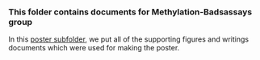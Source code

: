 ### This folder contains documents for Methylation-Badsassays group

In this [poster subfolder](https://github.com/STAT540-UBC/team_Methylation-Badassays/tree/master/docs/Poster), we put all of the supporting figures and writings documents which were used for making the poster.